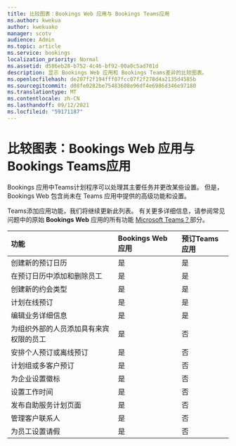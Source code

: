 ```yaml
---
title: 比较图表：Bookings Web 应用与 Bookings Teams应用
ms.author: kwekua
author: kwekuako
manager: scotv
audience: Admin
ms.topic: article
ms.service: bookings
localization_priority: Normal
ms.assetid: d586eb28-b752-4c46-bf92-00a0c5ad781d
description: 显示 Bookings Web 应用和 Bookings Teams差异的比较图表。
ms.openlocfilehash: de207f2f194fff07fcc07f2f278d4a2135d4585b
ms.sourcegitcommit: d08fe0282be75483608e96df4e6986d346e97180
ms.translationtype: MT
ms.contentlocale: zh-CN
ms.lasthandoff: 09/12/2021
ms.locfileid: "59171187"
---
```

# <a name="comparison-chart-bookings-web-app-vs-bookings-teams-app"></a>比较图表：Bookings Web 应用与 Bookings Teams应用

Bookings 应用中Teams计划程序可以处理其主要任务并更改某些设置。 但是，Bookings Web 包含尚未在 Teams 应用中提供的高级功能和设置。

Teams添加应用功能，我们将继续更新此列表。 有关更多详细信息，请参阅常见问题中的原始 **Bookings Web** 应用的所有功能 [Microsoft Teams？](bookings-faq.yml)部分。

| 功能 | Bookings Web 应用 | 预订Teams应用 |
|:---|:---|:---|
| 创建新的预订日历 | 是 | 是 |
| 在预订日历中添加和删除员工 | 是 | 是 |
| 创建新的约会类型 | 是 | 是 |
| 计划在线预订 | 是 | 是 |
| 编辑业务详细信息 | 是 | 是 |
| 为组织外部的人员添加具有来宾权限的员工 | 是 | 否 |
| 安排个人预订或离线预订 | 是 | 否 |
| 计划组或多客户预订 | 是 | 否 |
| 为企业设置徽标 | 是 | 否 |
| 设置工作时间 | 是 | 否 |
| 发布自助服务计划页面 | 是 | 否 |
| 管理客户联系人 | 是 | 否 |
| 为员工设置请假 | 是 | 否 |
